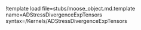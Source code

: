 !template load file=stubs/moose_object.md.template name=ADStressDivergenceExpTensors syntax=/Kernels/ADStressDivergenceExpTensors